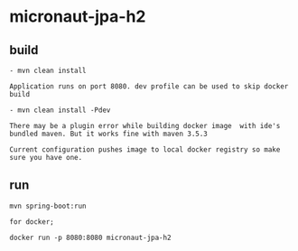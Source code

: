 # micronaut-jpa-h2

## build

    - mvn clean install
    
    Application runs on port 8080. dev profile can be used to skip docker build
    
    - mvn clean install -Pdev
    
    There may be a plugin error while building docker image  with ide's bundled maven. But it works fine with maven 3.5.3
    
    Current configuration pushes image to local docker registry so make sure you have one.
    
## run 
    
    mvn spring-boot:run
    
    for docker;
    
    docker run -p 8080:8080 micronaut-jpa-h2
